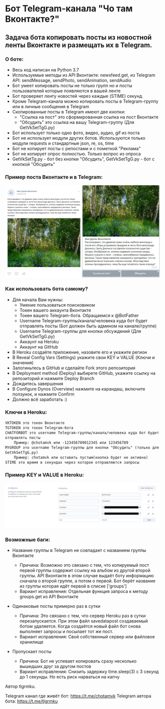 # Бот Telegram-канала "Чо там Вконтакте?"

## Задача бота копировать посты из новостной ленты Вконтакте и размещать их в Telegram.

### О боте:
 - Весь код написан на Python 3.7
 - Используемые методы из API Вконтакте: newsfeed.get, из Telegram API: sendMessage, sendPhoto, sendAnimation, sendAudio
 - Бот умеет копировать посты не только групп но и посты пользователей которые появляются в вашей ленте
 - Бот проверяет ленту новостей через каждые (STIME) секунд.
 - Кроме Telegram-канала можно копировать посты в Telegram-группу или в личные сообщения в Telegram
 - Скопированные посты в Telegram имеют две кнопки:
 	- "Ссылка на пост" это сформированная ссылка на пост Вконтакте
	- "Обсудить" это ссылка на вашу Telegram-группу (Для GetVkSetTgG.py)
 - Бот использует только одно фото, видео, аудио, gif из поста
 - Бот не использует модули других ботов. Используются только модули requests и стандартные json, re, os, time
 - Бот не копирует посты с репостами и с пометкой "Реклама"
 - Бот не копирует опрос полностью. Только вопрос из опроса
 - GetVkSetTg.py - бот без кнопки "Обсудить", GetVkSetTgG.py - бот с кнопкой "Обсудить"
 
### Пример поста Вконтакте и в Telegram:
![Пример поста Вконтакте и в Telegram](https://github.com/tlgrmku/chotamvk/raw/master/Image.PNG)

### Как использовать бота самому?
 - Для начала Вам нужны:
	- Умение пользоваться поисковиком
	- Токен вашего аккаунта Вконтакте
	- Токен вашего Telegram-бота. Обращаемся к @BotFather
	- Username Telegram-группы/канала/человека куда бот будет отправлять посты (Бот должен быть админом на канале/группе)
	- Username Telegram-группы для кнопки обсуждений (Для GetVkSetTgG.py)
	- Аккаунт на Heroku
	- Аккаунт на GitHub
 - В Heroku создаёте приложение, назовите его и укажите регион
 - В Reveal Config Vars (Settings) укажите свои KEY и VALUE (Ключи и значения)
 - Залогиньтесь в GitHub и сделайте Fork этого репозитория
 - В Deployment method (Deploy) выбирете GitHub, укажите ссылку на репозиторий и нажмите Deploy Branch
 - Дождитесь завершения
 - В Configure Dynos (Overview) нажмите на карандаш, включите ползунок, и нажмите Confirm
 - Должно всё заработать :)
 
### Ключи в Heroku:
	VKTOKEN это токен Вконтакте
	TGTOKEN это токен Telegram-бота
	CHATFORBOT это username Telegram-группы/канала/человека куда бот будет отправлять посты
		Пример: @chotamvk или -123456789012345 или 123456789
	MYGROUP это username Telegram-группы для кнопки "Обсудить" (только для GetVkSetTgG.py)
		Пример: chotamvk или оставить пустым(кнопка будет не активна)
	STIME это время в секундах через которое отправляются запросы
	
### Пример KEY и VALUE в Heroku:
![Пример KEY и VALUE](https://github.com/tlgrmku/chotamvk/raw/master/Image2.png)

### Возможные баги:
 - Название группы в Telegram не совпадает с названием группы Вконтакте
	- Причина: Возможно это связано с тем, что копируемый пост первой группы содержит ссылку на альбом из другой второй группы. API Вконтакте в этом случае выдаёт боту информацию сначала о второй группе, а потом о первой. Бот берёт название из группы которая идёт первой в списке ['groups']
	- Вариант исправления: Отдельная функция запроса к методу groups.get из API Вконтакте

 - Одинаковые посты примерно раз в сутки
	- Причина: Это связано с тем, что сервер Heroku раз в сутки перезапускается. При этом файл savedatapost создаваемый ботом удаляется. Когда создаётся новый файл бот снова выполняет запросы и посылает тот же пост.
	- Вариант исправления: Свой собственный сервер или файловое хранилище
	
 - Пропускает посты
	- Причина: Бот не успевает копировать сразу несколько вышедших друг за другом постов
	- Вариант исправления: Снизить задержку time.sleep(3) с 3 секунд до 1 секунды. Но есть риск нарваться на капчу


Автор tlgrmku.

Telegram канал где живёт бот: https://t.me/chotamvk
Telegram автора бота: https://t.me/tlgrmku
